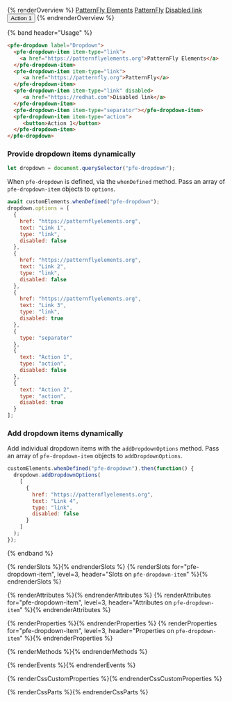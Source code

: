 {% renderOverview %}
  <pfe-dropdown label="Dropdown">
    <pfe-dropdown-item item-type="link">
      <a href="https://patternflyelements.org">PatternFly Elements</a>
    </pfe-dropdown-item>
    <pfe-dropdown-item item-type="link">
       <a href="https://patternfly.org">PatternFly</a>
    </pfe-dropdown-item>
    <pfe-dropdown-item item-type="link" disabled>
       <a href="https://redhat.com">Disabled link</a>
    </pfe-dropdown-item>
    <pfe-dropdown-item item-type="separator"></pfe-dropdown-item>
    <pfe-dropdown-item item-type="action">
       <button>Action 1</button>
    </pfe-dropdown-item>
  </pfe-dropdown>
{% endrenderOverview %}

{% band header="Usage" %}
  ```html
  <pfe-dropdown label="Dropdown">
    <pfe-dropdown-item item-type="link">
      <a href="https://patternflyelements.org">PatternFly Elements</a>
    </pfe-dropdown-item>
    <pfe-dropdown-item item-type="link">
       <a href="https://patternfly.org">PatternFly</a>
    </pfe-dropdown-item>
    <pfe-dropdown-item item-type="link" disabled>
       <a href="https://redhat.com">Disabled link</a>
    </pfe-dropdown-item>
    <pfe-dropdown-item item-type="separator"></pfe-dropdown-item>
    <pfe-dropdown-item item-type="action">
       <button>Action 1</button>
    </pfe-dropdown-item>
  </pfe-dropdown>
  ```

  ### Provide dropdown items dynamically

  ```javascript
  let dropdown = document.querySelector("pfe-dropdown");
  ```

  When `pfe-dropdown` is defined, via the `whenDefined` method. Pass an array of `pfe-dropdown-item` objects to `options`.

  ```javascript
  await customElements.whenDefined("pfe-dropdown");
  dropdown.options = [
    {
      href: "https://patternflyelements.org",
      text: "Link 1",
      type: "link",
      disabled: false
    },
    {
      href: "https://patternflyelements.org",
      text: "Link 2",
      type: "link",
      disabled: false
    },
    {
      href: "https://patternflyelements.org",
      text: "Link 3",
      type: "link",
      disabled: true
    },
    {
      type: "separator"
    },
    {
      text: "Action 1",
      type: "action",
      disabled: false
    },
    {
      text: "Action 2",
      type: "action",
      disabled: true
    }
  ];
  ```

  ### Add dropdown items dynamically

  Add individual dropdown items with the `addDropdownOptions` method. Pass an array of `pfe-dropdown-item` objects to `addDropdownOptions`.

  ``` js
  customElements.whenDefined("pfe-dropdown").then(function() {
    dropdown.addDropdownOptions(
      [
        {
          href: "https://patternflyelements.org",
          text: "Link 4",
          type: "link",
          disabled: false
        }
      ]
    );
  });
  ```
{% endband %}

{% renderSlots %}{% endrenderSlots %}
{% renderSlots for="pfe-dropdown-item", level=3, header="Slots on `pfe-dropdown-item`" %}{% endrenderSlots %}

{% renderAttributes %}{% endrenderAttributes %}
{% renderAttributes for="pfe-dropdown-item", level=3, header="Attributes on `pfe-dropdown-item`" %}{% endrenderAttributes %}

{% renderProperties %}{% endrenderProperties %}
{% renderProperties for="pfe-dropdown-item", level=3, header="Properties on `pfe-dropdown-item`" %}{% endrenderProperties %}

{% renderMethods %}{% endrenderMethods %}

{% renderEvents %}{% endrenderEvents %}

{% renderCssCustomProperties %}{% endrenderCssCustomProperties %}

{% renderCssParts %}{% endrenderCssParts %}
